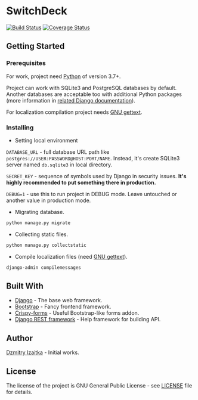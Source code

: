 # SwitchDeck
[![Build Status](https://travis-ci.org/dem214/switchdeck.svg?branch=master)](https://travis-ci.org/dem214/switchdeck)
[![Coverage Status](https://coveralls.io/repos/github/dem214/switchdeck/badge.svg?branch=master)](https://coveralls.io/github/dem214/switchdeck?branch=master)

## Getting Started

### Prerequisites

For work, project need [Python] of version 3.7+.

Project can work with SQLite3 and PostgreSQL databases by default.
Another databases are acceptable too with additional Python packages
(more information in
[related Django documentation](https://docs.djangoproject.com/en/2.2/ref/databases/)).

For localization compilation project needs [GNU gettext].

### Installing

* Setting local environment

 `DATABASE_URL` - full database URL path like
`postgres://USER:PASSWORD@HOST:PORT/NAME`.
 Instead, it's create SQLite3 server named `db.sqlite3` in local directory.

 `SECRET_KEY` - sequence of symbols used by Django in security issues.
 **It's highly recommended to put something there in production.**

 `DEBUG=1` - use this to run project in DEBUG mode.
 Leave untouched or another value in production mode.


* Migrating database.

 ```bash
python manage.py migrate
```

* Collecting static files.

 ```bash
python manage.py collectstatic
```

* Compile localization files (need [GNU gettext]).

 ```bash
django-admin compilemessages
```

## Built With

* [Django] - The base web framework.
* [Bootstrap] - Fancy frontend framework.
* [Crispy-forms] - Useful Bootstrap-like forms addon.
* [Django REST framework] - Help framework for building API.

## Author

[Dzmitry Izaitka](https://github.com/dem214) - Initial works.

## License

The license of the project is GNU General Public License - see [LICENSE](LICENSE) file for details.

[Bootstrap]: https://getbootstrap.com/ "https://getbootstrap.com/"
[Crispy-forms]: https://django-crispy-forms.readthedocs.io/en/latest/ "https://django-crispy-forms.readthedocs.io/en/latest/"
[Django]: https://www.djangoproject.com/ "https://www.djangoproject.com/"
[Django REST framework]: https://www.django-rest-framework.org/ "https://www.django-rest-framework.org/"
[GNU gettext]: https://www.gnu.org/software/gettext/ "https://www.gnu.org/software/gettext/"
[Python]: https://www.python.org/ "https://www.python.org/"
